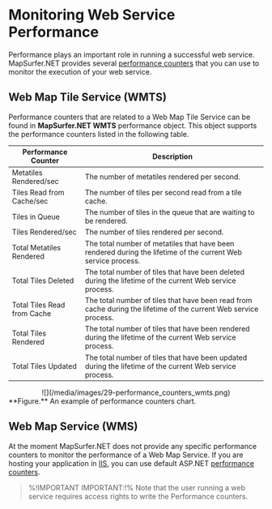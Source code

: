 # Monitoring Web Service Performance

Performance plays an important role in running a successful web service. MapSurfer.NET provides several [performance counters](https://msdn.microsoft.com/en-us/library/fxk122b4%28v=vs.140%29.aspx) that you can use to monitor the execution of your web service.


## Web Map Tile Service (WMTS)

Performance counters that are related to a Web Map Tile Service can be found in **MapSurfer.NET WMTS** performance object. This object supports the performance counters listed in the following table.

Performance Counter | Description 
------------ | ------------- 
Metatiles Rendered/sec | The number of metatiles rendered per second.
Tiles Read from Cache/sec | The number of tiles per second read from a tile cache.
Tiles in Queue | The number of tiles in the queue that are waiting to be rendered.
Tiles Rendered/sec | The number of tiles rendered per second.
Total Metatiles Rendered | The total number of metatiles that have been rendered during the lifetime of the current Web service process. 
Total Tiles Deleted  | The total number of tiles that have been deleted during the lifetime of the current Web service process. 
Total Tiles Read from Cache | The total number of tiles that have been read from cache during the lifetime of the current Web service process. 
Total Tiles Rendered | The total number of tiles that have been rendered during the lifetime of the current Web service process. 
Total Tiles Updated | The total number of tiles that have been updated during the lifetime of the current Web service process. 

<center>![](/media/images/29-performance_counters_wmts.png)</center>
**Figure.** An example of performance counters chart.

## Web Map Service (WMS)

At the moment MapSurfer.NET does not provide any specific performance counters to monitor the performance of a Web Map Service. If you are hosting your application in [IIS](/usermanual/web_services/running-webservice-using-iis75.md), you can use default ASP.NET [performance counters](https://msdn.microsoft.com/en-us/library/fxk122b4%28v=vs.140%29.aspx).


> %!IMPORTANT IMPORTANT:!% Note that the user running a web service requires access rights to write the Performance counters.
